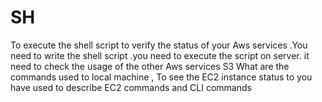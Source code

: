 # SH
To execute the shell script to verify the status of your Aws services .You need to write the shell script .you need to execute the script on server. it need to check the usage of the other Aws services S3 What are the commands used to local machine , To see the EC2 instance status to you have used to describe EC2 commands and CLI commands
